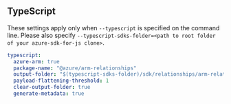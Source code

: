 ## TypeScript

These settings apply only when `--typescript` is specified on the command line.
Please also specify `--typescript-sdks-folder=<path to root folder of your azure-sdk-for-js clone>`.

``` yaml $(typescript)
typescript:
  azure-arm: true
  package-name: "@azure/arm-relationships"
  output-folder: "$(typescript-sdks-folder)/sdk/relationships/arm-relationships"
  payload-flattening-threshold: 1
  clear-output-folder: true
  generate-metadata: true
```
